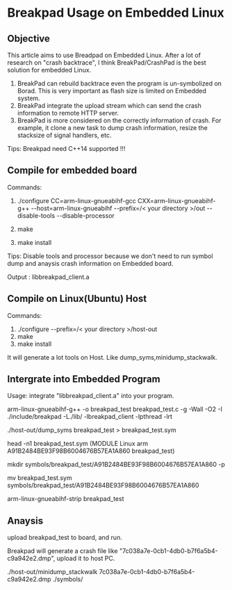 # Breakpad Usage on Embedded Linux

## Objective

This article aims to use Breadpad on Embedded Linux.
After a lot of research on "crash backtrace", I think BreakPad/CrashPad is the best solution for embedded Linux. 
1. BreakPad can rebuild backtrace even the program is un-symbolized on Borad. This is very important as flash size is limited on Embedded system.
2. BreakPad integrate the upload stream which can send the crash information to remote HTTP server.
3. BreakPad is more considered on the correctly information of crash. For example, it clone a new task to dump crash information, resize the stacksize of signal handlers, etc.

Tips: Breakpad need C++14 supported !!!

## Compile for embedded board

Commands:

1. ./configure CC=arm-linux-gnueabihf-gcc CXX=arm-linux-gnueabihf-g++ --host=arm-linux-gnueabihf --prefix=/< your directory >/out --disable-tools --disable-processor

2. make

3. make install

Tips: Disable tools and processor because we don't need to run symbol dump and anaysis crash information on Embedded board.

Output : libbreakpad_client.a

## Compile on Linux(Ubuntu) Host

Commands:
1. ./configure --prefix=/< your directory >/host-out
2. make
3. make install

It will generate a lot tools on Host. Like dump_syms,minidump_stackwalk.

## Intergrate into Embedded Program

Usage: integrate "libbreakpad_client.a" into your program.

arm-linux-gnueabihf-g++ -o breakpad_test breakpad_test.c -g -Wall -O2 -I ./include/breakpad -L./lib/ -lbreakpad_client -lpthread -lrt


./host-out/dump_syms breakpad_test > breakpad_test.sym

head -n1 breakpad_test.sym 
  (MODULE Linux arm A91B2484BE93F98B6004676B57EA1A860 breakpad_test)

mkdir  symbols/breakpad_test/A91B2484BE93F98B6004676B57EA1A860 -p

mv breakpad_test.sym symbols/breakpad_test/A91B2484BE93F98B6004676B57EA1A860

arm-linux-gnueabihf-strip breakpad_test

## Anaysis

upload breakpad_test to board, and run.

Breakpad will generate a crash file like "7c038a7e-0cb1-4db0-b7f6a5b4-c9a942e2.dmp", upload it to host PC.

./host-out/minidump_stackwalk 7c038a7e-0cb1-4db0-b7f6a5b4-c9a942e2.dmp ./symbols/